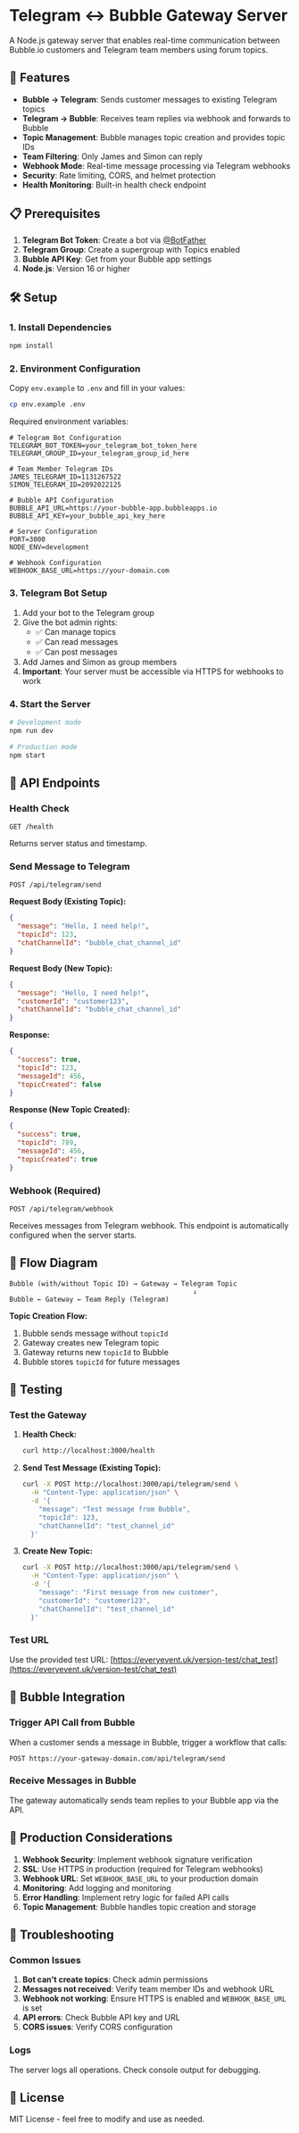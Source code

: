 # Telegram ↔ Bubble Gateway Server

A Node.js gateway server that enables real-time communication between Bubble.io customers and Telegram team members using forum topics.

## 🚀 Features

- **Bubble → Telegram**: Sends customer messages to existing Telegram topics
- **Telegram → Bubble**: Receives team replies via webhook and forwards to Bubble
- **Topic Management**: Bubble manages topic creation and provides topic IDs
- **Team Filtering**: Only James and Simon can reply
- **Webhook Mode**: Real-time message processing via Telegram webhooks
- **Security**: Rate limiting, CORS, and helmet protection
- **Health Monitoring**: Built-in health check endpoint

## 📋 Prerequisites

1. **Telegram Bot Token**: Create a bot via [@BotFather](https://t.me/botfather)
2. **Telegram Group**: Create a supergroup with Topics enabled
3. **Bubble API Key**: Get from your Bubble app settings
4. **Node.js**: Version 16 or higher

## 🛠️ Setup

### 1. Install Dependencies

```bash
npm install
```

### 2. Environment Configuration

Copy `env.example` to `.env` and fill in your values:

```bash
cp env.example .env
```

Required environment variables:

```env
# Telegram Bot Configuration
TELEGRAM_BOT_TOKEN=your_telegram_bot_token_here
TELEGRAM_GROUP_ID=your_telegram_group_id_here

# Team Member Telegram IDs
JAMES_TELEGRAM_ID=1131267522
SIMON_TELEGRAM_ID=2092022125

# Bubble API Configuration
BUBBLE_API_URL=https://your-bubble-app.bubbleapps.io
BUBBLE_API_KEY=your_bubble_api_key_here

# Server Configuration
PORT=3000
NODE_ENV=development

# Webhook Configuration
WEBHOOK_BASE_URL=https://your-domain.com
```

### 3. Telegram Bot Setup

1. Add your bot to the Telegram group
2. Give the bot admin rights:
   - ✅ Can manage topics
   - ✅ Can read messages
   - ✅ Can post messages
3. Add James and Simon as group members
4. **Important**: Your server must be accessible via HTTPS for webhooks to work

### 4. Start the Server

```bash
# Development mode
npm run dev

# Production mode
npm start
```

## 📡 API Endpoints

### Health Check
```
GET /health
```
Returns server status and timestamp.

### Send Message to Telegram
```
POST /api/telegram/send
```

**Request Body (Existing Topic):**
```json
{
  "message": "Hello, I need help!",
  "topicId": 123,
  "chatChannelId": "bubble_chat_channel_id"
}
```

**Request Body (New Topic):**
```json
{
  "message": "Hello, I need help!",
  "customerId": "customer123",
  "chatChannelId": "bubble_chat_channel_id"
}
```

**Response:**
```json
{
  "success": true,
  "topicId": 123,
  "messageId": 456,
  "topicCreated": false
}
```

**Response (New Topic Created):**
```json
{
  "success": true,
  "topicId": 789,
  "messageId": 456,
  "topicCreated": true
}
```

### Webhook (Required)
```
POST /api/telegram/webhook
```
Receives messages from Telegram webhook. This endpoint is automatically configured when the server starts.

## 🔄 Flow Diagram

```
Bubble (with/without Topic ID) → Gateway → Telegram Topic
                                              ↓
Bubble ← Gateway ← Team Reply (Telegram)
```

**Topic Creation Flow:**
1. Bubble sends message without `topicId`
2. Gateway creates new Telegram topic
3. Gateway returns new `topicId` to Bubble
4. Bubble stores `topicId` for future messages

## 🧪 Testing

### Test the Gateway

1. **Health Check:**
   ```bash
   curl http://localhost:3000/health
   ```

2. **Send Test Message (Existing Topic):**
   ```bash
   curl -X POST http://localhost:3000/api/telegram/send \
     -H "Content-Type: application/json" \
     -d '{
       "message": "Test message from Bubble",
       "topicId": 123,
       "chatChannelId": "test_channel_id"
     }'
   ```

3. **Create New Topic:**
   ```bash
   curl -X POST http://localhost:3000/api/telegram/send \
     -H "Content-Type: application/json" \
     -d '{
       "message": "First message from new customer",
       "customerId": "customer123",
       "chatChannelId": "test_channel_id"
     }'
   ```

### Test URL
Use the provided test URL: [https://everyevent.uk/version-test/chat_test](https://everyevent.uk/version-test/chat_test)

## 🔧 Bubble Integration

### Trigger API Call from Bubble

When a customer sends a message in Bubble, trigger a workflow that calls:

```
POST https://your-gateway-domain.com/api/telegram/send
```

### Receive Messages in Bubble

The gateway automatically sends team replies to your Bubble app via the API.

## 🚨 Production Considerations

1. **Webhook Security**: Implement webhook signature verification
2. **SSL**: Use HTTPS in production (required for Telegram webhooks)
3. **Webhook URL**: Set `WEBHOOK_BASE_URL` to your production domain
4. **Monitoring**: Add logging and monitoring
5. **Error Handling**: Implement retry logic for failed API calls
6. **Topic Management**: Bubble handles topic creation and storage

## 🐛 Troubleshooting

### Common Issues

1. **Bot can't create topics**: Check admin permissions
2. **Messages not received**: Verify team member IDs and webhook URL
3. **Webhook not working**: Ensure HTTPS is enabled and `WEBHOOK_BASE_URL` is set
4. **API errors**: Check Bubble API key and URL
5. **CORS issues**: Verify CORS configuration

### Logs

The server logs all operations. Check console output for debugging.

## 📝 License

MIT License - feel free to modify and use as needed. 